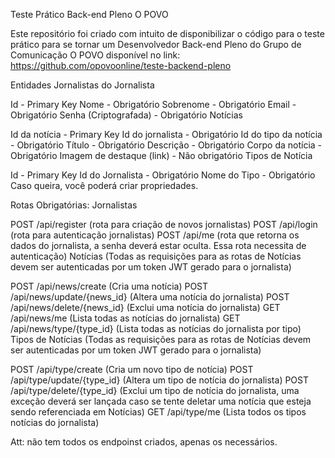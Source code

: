 Teste Prático Back-end Pleno O POVO

Este repositório foi criado com intuito de disponibilizar o código para o teste prático para se tornar um Desenvolvedor Back-end Pleno do Grupo de Comunicação O POVO disponível no link: https://github.com/opovoonline/teste-backend-pleno

Entidades
Jornalistas do Jornalista

Id - Primary Key
Nome - Obrigatório
Sobrenome - Obrigatório
Email - Obrigatório
Senha (Criptografada) - Obrigatório
Notícias

Id da notícia - Primary Key
Id do jornalista - Obrigatório
Id do tipo da notícia - Obrigatório
Título - Obrigatório
Descrição - Obrigatório
Corpo da notícia - Obrigatório
Imagem de destaque (link) - Não obrigatório
Tipos de Notícia

Id - Primary Key
Id do Jornalista - Obrigatório
Nome do Tipo - Obrigatório
Caso queira, você poderá criar propriedades.

Rotas Obrigatórias:
Jornalistas

POST /api/register (rota para criação de novos jornalistas)
POST /api/login (rota para autenticação jornalistas)
POST /api/me (rota que retorna os dados do jornalista, a senha deverá estar oculta. Essa rota necessita de autenticação)
Notícias (Todas as requisições para as rotas de Notícias devem ser autenticadas por um token JWT gerado para o jornalista)

POST /api/news/create (Cria uma notícia)
POST /api/news/update/{news_id} (Altera uma notícia do jornalista)
POST /api/news/delete/{news_id} (Exclui uma notícia do jornalista)
GET /api/news/me (Lista todas as notícias do jornalista)
GET /api/news/type/{type_id} (Lista todas as notícias do jornalista por tipo)
Tipos de Notícias (Todas as requisições para as rotas de Notícias devem ser autenticadas por um token JWT gerado para o jornalista)

POST /api/type/create (Cria um novo tipo de notícia)
POST /api/type/update/{type_id} (Altera um tipo de notícia do jornalista)
POST /api/type/delete/{type_id} (Exclui um tipo de notícia do jornalista, uma exceção deverá ser lançada caso se tente deletar uma notícia que esteja sendo referenciada em Notícias)
GET /api/type/me (Lista todos os tipos notícias do jornalista)


Att: não tem todos os endpoinst criados, apenas os necessários.
